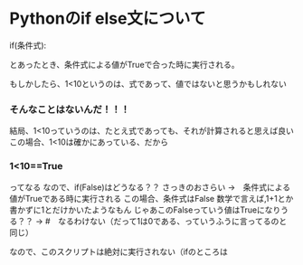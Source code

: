 # Pythonのif else文について

if(条件式):

とあったとき、条件式による値がTrueで合った時に実行される。

もしかしたら、1<10というのは、式であって、値ではないと思うかもしれない
### そんなことはないんだ！！！
結局、1<10っていうのは、たとえ式であっても、それが計算されると思えば良い
この場合、1<10は確かにあっている、だから
### 1<10==True
ってなる
なので、if(False)はどうなる？？
さっきのおさらい
→　条件式による値がTrueである時に実行される
この場合、条件式はFalse
数学で言えば,1+1とか書かずに1とだけかいたようなもん
じゃあこのFalseっていう値はTrueになりうる？？
→
#　なるわけない（だって1は0である、っていうふうに言ってるのと同じ）

なので、このスクリプトは絶対に実行されない（ifのところは
